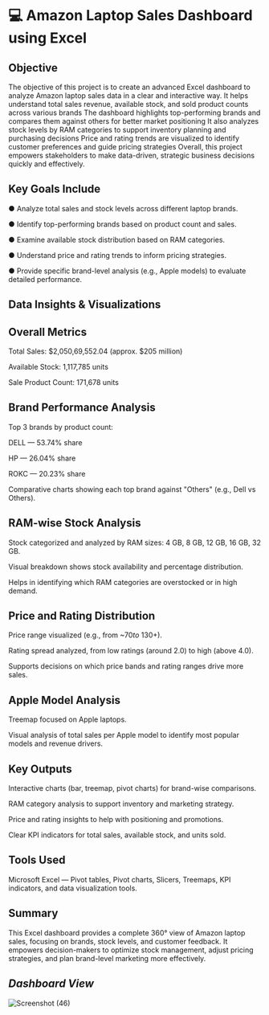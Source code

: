 # 💻 Amazon Laptop Sales Dashboard using Excel

## Objective

The objective of this project is to create an advanced Excel dashboard to analyze Amazon laptop sales data in a clear and interactive way.
It helps understand total sales revenue, available stock, and sold product counts across various brands The dashboard highlights top-performing brands and compares them against others for better market positioning It also analyzes stock levels by RAM categories to support inventory planning and purchasing decisions Price and rating trends are visualized to identify customer preferences and guide pricing strategies Overall, this project empowers stakeholders to make data-driven, strategic business decisions quickly and effectively.

## Key Goals Include

● Analyze total sales and stock levels across different laptop brands.

● Identify top-performing brands based on product count and sales.

● Examine available stock distribution based on RAM categories.

● Understand price and rating trends to inform pricing strategies.

● Provide specific brand-level analysis (e.g., Apple models) to evaluate detailed performance.

## Data Insights & Visualizations

## Overall Metrics

Total Sales: $2,050,69,552.04 (approx. $205 million)

Available Stock: 1,117,785 units

Sale Product Count: 171,678 units

## Brand Performance Analysis

Top 3 brands by product count:

DELL — 53.74% share

HP — 26.04% share

ROKC — 20.23% share

Comparative charts showing each top brand against "Others" (e.g., Dell vs Others).

## RAM-wise Stock Analysis

Stock categorized and analyzed by RAM sizes: 4 GB, 8 GB, 12 GB, 16 GB, 32 GB.

Visual breakdown shows stock availability and percentage distribution.

Helps in identifying which RAM categories are overstocked or in high demand.

## Price and Rating Distribution

Price range visualized (e.g., from ~$70 to ~$130+).

Rating spread analyzed, from low ratings (around 2.0) to high (above 4.0).

Supports decisions on which price bands and rating ranges drive more sales.

## Apple Model Analysis

Treemap focused on Apple laptops.

Visual analysis of total sales per Apple model to identify most popular models and revenue drivers.

## Key Outputs
Interactive charts (bar, treemap, pivot charts) for brand-wise comparisons.

RAM category analysis to support inventory and marketing strategy.

Price and rating insights to help with positioning and promotions.

Clear KPI indicators for total sales, available stock, and units sold.

## Tools Used

Microsoft Excel — Pivot tables, Pivot charts, Slicers, Treemaps, KPI indicators, and data visualization tools.

## Summary
This Excel dashboard provides a complete 360° view of Amazon laptop sales, focusing on brands, stock levels, and customer feedback. It empowers decision-makers to optimize stock management, adjust pricing strategies, and plan brand-level marketing more effectively.

## _Dashboard View_

![Screenshot (46)](https://github.com/user-attachments/assets/ea9d01e9-41a5-4571-bf59-203ef442d163)

